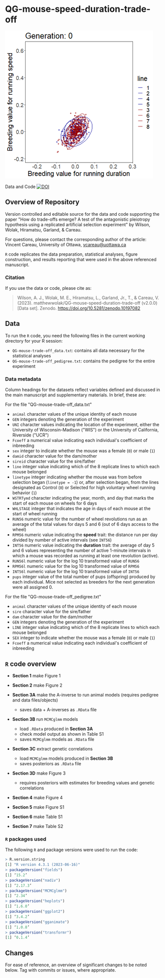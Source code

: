 # QG-mouse-speed-duration-trade-off

![trade-off evolution](./QG-mouse-trade-off_FigureS1_evolutionInMotion.gif)

Data and Code [![DOI](https://zenodo.org/badge/721354286.svg)](https://zenodo.org/doi/10.5281/zenodo.10182353)

## Overview of Repository

Version controlled and editable source for the data and code supporting the paper "How do trade-offs emerge? A test of the antagonistic pleiotropy hypothesis 
using a replicated artificial selection experiment" by Wilson, Wolak, Hiramatsu, Garland, & Careau.

For questions, please contact the corresponding author of the article:
Vincent Careau, University of Ottawa, vcareau@uottawa.ca


`R` code replicates the data preparation, statistical analyses, figure construction, and results reporting that were used in the above referenced manuscript.

### Citation
If you use the data or code, please cite as:

>Wilson, A. J., Wolak, M. E., Hiramatsu, L., Garland, Jr., T., & Careau, V. (2023). matthewwolak/QG-mouse-speed-duration-trade-off (v2.0.0) [Data set]. Zenodo. https://doi.org/10.5281/zenodo.10197082



## Data
To run the `R` code, you need the following files in the current working directory for your R session:
  - `QG-mouse-trade-off_data.txt`: contains all data necessary for the statistical analyses
  - `QG-mouse-trade-off_pedigree.txt`: contains the pedigree for the entire experiment


### Data metadata

Column headings for the datasets reflect variables defined and discussed in the main manuscript and supplementary materials. In brief, these are:

For the file "QG-mouse-trade-off_data.txt"
 - `animal` character values of the unique identity of each mouse
 - `GEN` integers denoting the generation of the experiment
 - `UNI` character values indicating the location of the experiment, either the University of Wisconsin-Madison ("WIS") or the University of California, Riverside ("UCR")
 - `Fcoeff` a numerical value indicating each individual's coefficient of inbreeding 
 - `sex` integer to indicate whether the mouse was a female (`0`) or male (`1`)
 - `damid` character value for the dam/mother
 - `sireid` character value for the sire/father
 - `line` integer value indicating which of the 8 replicate lines to which each mouse belonged
 - `linetype` integer indicating whether the mouse was from before selection began (`linetype = -1`) or, after selection began, from the lines designated as Control (`0`) or Selected for high voluntary wheel running behavior (`1`)
 - `WSTRTymd` character indicating the year, month, and day that marks the start of each mouse on wheels for 6 days 
 - `WHLSTAGE` integer that indicates the age in days of each mouse at the start of wheel running
 - `RUN56` numeric value for the number of wheel revolutions run as an average of the total values for days 5 and 6 (out of 6 days access to the wheel) 
 - `RPM56` numeric value indicating the __speed__ trait: the distance run per day divided by number of active intervals (see `INT56`)
 - `INT56` numeric value indicating the __duration__ trait: the average of day 5 and 6 values representing the number of active 1-minute intervals in which a mouse was recorded as running at least one revolution (active).
 - `RUN56l` numeric value for the log 10 transformed value of `RUN56` 
 - `RPM56l` numeric value for the log 10 transformed value of `RPM56`
 - `INT56l` numeric value for the log 10 transformed value of `INT56`
 - `pups` integer value of the total number of pups (offspring) produced by each individual. Mice not selected as breeders for the next generation were all assigned 0.
  

For the file "QG-mouse-trade-off_pedigree.txt"
 - `animal` character values of the unique identity of each mouse
 - `sire` character value for the sire/father
 - `dam` character value for the dam/mother
 - `GEN` integers denoting the generation of the experiment
 - `LINE` integer value indicating which of the 8 replicate lines to which each mouse belonged
 - `SEX` integer to indicate whether the mouse was a female (`0`) or male (`1`)
 - `Fcoeff` a numerical value indicating each individual's coefficient of inbreeding 


## `R` code overview
  - __Section 1__ make Figure 1
  
  - __Section 2__ make Figure 2
  
  - __Section 3A__ make the A-inverse to run animal models (requires pedigree and data files/objects)
    - saves data + A-inverses as `.RData` file
    
  - __Section 3B__ run `MCMCglmm` models
    - load `.RData` produced in __Section 3A__
    - check model output as shown in Table S1
    - saves `MCMCglmm` models as `.RData` file
    
  - __Section 3C__ extract genetic correlations
    - load `MCMCglmm` models produced in __Section 3B__
    - saves posteriors as `.RData` file
    
  - __Section 3D__ make Figure 3
    - requires posteriors with estimates for breeding values and genetic correlations
    
  - __Section 4__ make Figure 4
  
  - __Section 5__ make Figure S1
  
  - __Section 6__ make Table S1
  
  - __Section 7__ make Table S2


### `R` packages used

The following `R` and package versions were used to run the code:

``` R
> R.version.string
[1] "R version 4.3.1 (2023-06-16)"
> packageVersion("fields")
[1] ‘15.2’
> packageVersion("nadiv")
[1] ‘2.17.3’
> packageVersion("MCMCglmm")
[1] ‘2.34’
> packageVersion("heplots")
[1] ‘1.6.0’
> packageVersion("ggplot2")
[1] ‘3.4.2’
> packageVersion("gganimate")
[1] ‘1.0.8’
> packageVersion("transformr")
[1] ‘0.1.4’

```
 
 

## Changes
For ease of reference, an overview of significant changes to be noted below. Tag with commits or issues, where appropriate.
